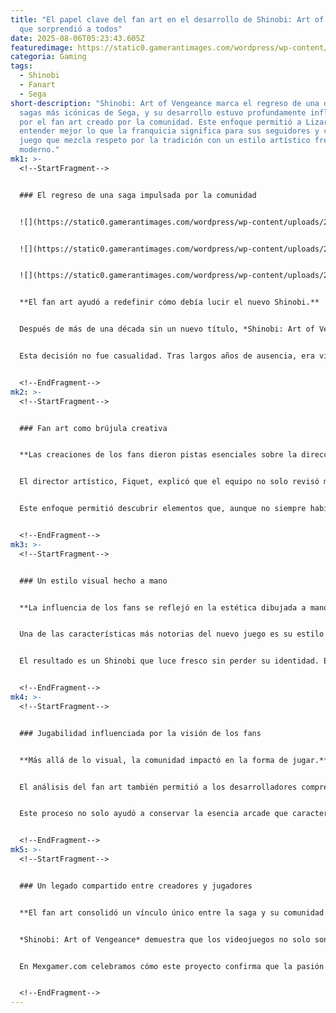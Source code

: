 ```yaml
---
title: "El papel clave del fan art en el desarrollo de Shinobi: Art of Vengeance
  que sorprendió a todos"
date: 2025-08-06T05:23:43.605Z
featuredimage: https://static0.gamerantimages.com/wordpress/wp-content/uploads/2025/07/shinobi-art-of-vengeance-game-rant-advance-fan-art-role-development-feature.jpg?q=49&fit=crop&w=1100&h=618&dpr=2
categoria: Gaming
tags:
  - Shinobi
  - Fanart
  - Sega
short-description: "Shinobi: Art of Vengeance marca el regreso de una de las
  sagas más icónicas de Sega, y su desarrollo estuvo profundamente influenciado
  por el fan art creado por la comunidad. Este enfoque permitió a Lizardcube
  entender mejor lo que la franquicia significa para sus seguidores y crear un
  juego que mezcla respeto por la tradición con un estilo artístico fresco y
  moderno."
mk1: >-
  <!--StartFragment-->


  ### El regreso de una saga impulsada por la comunidad


  ![](https://static0.gamerantimages.com/wordpress/wp-content/uploads/2025/07/shinobi-art-of-vengeance-game-rant-characters-joe.jpg?q=49&fit=crop&w=750&h=422&dpr=2)


  ![](https://static0.gamerantimages.com/wordpress/wp-content/uploads/2025/07/shinobi-art-of-vengeance-game-rant-characters-lord-ruse.jpg?q=49&fit=crop&w=750&h=422&dpr=2)


  ![](https://static0.gamerantimages.com/wordpress/wp-content/uploads/2025/07/shinobi-art-of-vengeance-game-rant-characters-naoko.jpg?q=49&fit=crop&w=750&h=422&dpr=2)


  **El fan art ayudó a redefinir cómo debía lucir el nuevo Shinobi.**


  Después de más de una década sin un nuevo título, *Shinobi: Art of Vengeance* representa mucho más que el regreso de un clásico de Sega: es la prueba de que escuchar a la comunidad puede marcar la diferencia. Lizardcube, el estudio encargado del proyecto, decidió desde el inicio prestar especial atención al fan art creado por los seguidores de la saga.


  Esta decisión no fue casualidad. Tras largos años de ausencia, era vital rescatar la esencia de la franquicia sin perder relevancia en una industria cambiante. Y quién mejor que los propios fans para mostrar qué aspectos del universo Shinobi merecían ser preservados y qué nuevos caminos podían explorarse.


  <!--EndFragment-->
mk2: >-
  <!--StartFragment-->


  ### Fan art como brújula creativa


  **Las creaciones de los fans dieron pistas esenciales sobre la dirección artística.**


  El director artístico, Fiquet, explicó que el equipo no solo revisó material original como ilustraciones, entrevistas y documentos de desarrollo, sino que también dio un “paso lateral” para analizar el fan art y la forma en que los jugadores expandieron el lore con el paso de los años.


  Este enfoque permitió descubrir elementos que, aunque no siempre habían sido intencionales en los juegos originales, habían calado profundamente en los jugadores. Así, el fan art se convirtió en una brújula creativa que mostró qué aspectos visuales, narrativos y temáticos debían conservarse o potenciarse en *Shinobi: Art of Vengeance*.


  <!--EndFragment-->
mk3: >-
  <!--StartFragment-->


  ### Un estilo visual hecho a mano


  **La influencia de los fans se reflejó en la estética dibujada a mano.**


  Una de las características más notorias del nuevo juego es su estilo 2D dibujado a mano, un homenaje a la tradición pero con un acabado moderno que conquista tanto a veteranos como a nuevos jugadores. Aunque no se mencionaron ejemplos específicos, es claro que las obras creadas por la comunidad ayudaron a definir este enfoque artístico.


  El resultado es un Shinobi que luce fresco sin perder su identidad. Escenarios vibrantes, personajes detallados y animaciones fluidas se combinan para ofrecer una experiencia que respeta el legado mientras abre nuevas posibilidades para el futuro de la saga.


  <!--EndFragment-->
mk4: >-
  <!--StartFragment-->


  ### Jugabilidad influenciada por la visión de los fans


  **Más allá de lo visual, la comunidad impactó en la forma de jugar.**


  El análisis del fan art también permitió a los desarrolladores comprender cómo los jugadores interpretan la acción y el combate en la franquicia. Según Fiquet, la clave estuvo en encontrar el punto de encuentro entre la intención original de Sega y las expectativas de los seguidores, generando un equilibrio entre tradición e innovación.


  Este proceso no solo ayudó a conservar la esencia arcade que caracteriza a Shinobi, sino también a introducir mecánicas nuevas que mantienen el desafío y la emoción intactos. Así, el juego se convierte en un verdadero puente entre generaciones.


  <!--EndFragment-->
mk5: >-
  <!--StartFragment-->


  ### Un legado compartido entre creadores y jugadores


  **El fan art consolidó un vínculo único entre la saga y su comunidad.**


  *Shinobi: Art of Vengeance* demuestra que los videojuegos no solo son obras de los desarrolladores, sino también de sus comunidades. El fan art permitió a Lizardcube ver la franquicia desde los ojos de quienes la han amado durante décadas, logrando un producto que no solo honra el pasado, sino que también abre un camino sólido hacia el futuro.


  En Mexgamer.com celebramos cómo este proyecto confirma que la pasión de los fans puede convertirse en un motor creativo capaz de revitalizar franquicias legendarias. Con este lanzamiento, Shinobi demuestra que sigue siendo un referente del género hack-and-slash y que su espíritu sigue más vivo que nunca.


  <!--EndFragment-->
---
```


